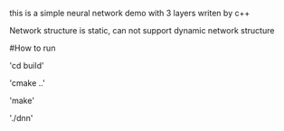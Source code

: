 this is a simple neural network demo with 3 layers writen by c++

Network structure is static, can not support dynamic network structure


#How to run

'cd build'

'cmake ..'

'make'

'./dnn'
